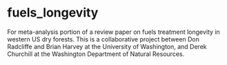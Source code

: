 # fuels_longevity
For meta-analysis portion of a review paper on fuels treatment longevity in western US dry forests.  This is a collaborative project between Don Radcliffe and Brian Harvey at the University of Washington, and Derek Churchill at the Washington Department of Natural Resources.
